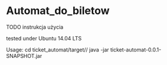 # Automat_do_biletow

TODO 
instrukcja użycia

tested under Ubuntu 14.04 LTS

Usage:
cd ticket_automat/target//
java -jar ticket-automat-0.0.1-SNAPSHOT.jar


